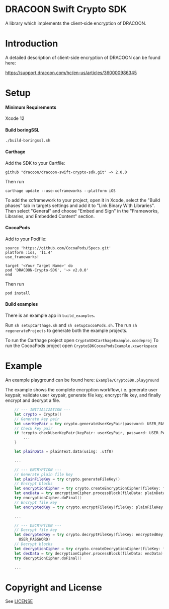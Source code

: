 # DRACOON Swift Crypto SDK

A library which implements the client-side encryption of DRACOON.

# Introduction

A detailed description of client-side encryption of DRACOON can be found here:

https://support.dracoon.com/hc/en-us/articles/360000986345

# Setup

#### Minimum Requirements

Xcode 12

#### Build boringSSL

`./build-boringssl.sh`

#### Carthage

Add the SDK to your Cartfile:

`github "dracoon/dracoon-swift-crypto-sdk.git" ~> 2.0.0`

Then run

`carthage update --use-xcframeworks --platform iOS`

To add the xcframework to your project, open it in Xcode, select the "Build phases" tab in targets settings and add it to "Link Binary With Libraries". Then select "General" and choose "Embed and Sign" in the "Frameworks, Libraries, and Embedded Content" section.

#### CocoaPods

Add to your Podfile:
```
source 'https://github.com/CocoaPods/Specs.git'
platform :ios, '11.4'
use_frameworks!

target '<Your Target Name>' do
pod 'DRACOON-Crypto-SDK', '~> v2.0.0'
end
```
Then run

`pod install`

#### Build examples

There is an example app in `build_examples`.

Run `sh setupCarthage.sh` and `sh setupCocoaPods.sh`.
The run `sh regenerateProjects` to generate both the example projects.

To run the Carthage project open `CryptoSDKCarthageExample.xcodeproj`
To run the CocoaPods project open `CryptoSDKCocoaPodsExample.xcworkspace`

# Example

An example playground can be found here: `Example/CryptoSDK.playground`

The example shows the complete encryption workflow, i.e. generate user keypair, validate user
keypair, generate file key, encrypt file key, and finally encrypt and decrypt a file.

```swift
    // --- INITIALIZATION ---
    let crypto = Crypto()
    // Generate key pair
    let userKeyPair = try crypto.generateUserKeyPair(password: USER_PASSWORD)
    // Check key pair
    if !crypto.checkUserKeyPair(keyPair: userKeyPair, password: USER_PASSWORD) {
        ...
    }

    let plainData = plainText.data(using: .utf8)

    ...

    // --- ENCRYPTION ---
    // Generate plain file key
    let plainFileKey = try crypto.generateFileKey()
    // Encrypt blocks
    let encryptionCipher = try crypto.createEncryptionCipher(fileKey: fileKey)
    let encData = try encryptionCipher.processBlock(fileData: plainData)
    try encryptionCipher.doFinal()
    // Encrypt file key
    let encryptedKey = try crypto.encryptFileKey(fileKey: plainFileKey, publicKey: userKeyPair.publicKeyContainer)

    ...

    // --- DECRYPTION ---
    // Decrypt file key
    let decryptedKey = try crypto.decryptFileKey(fileKey: encryptedKey, privateKey: userKeyPair.privateKeyContainer,
      USER_PASSWORD)
    // Decrypt blocks
    let decryptionCipher = try crypto.createDecryptionCipher(fileKey: fileKey)
    let decData = try decryptionCipher.processBlock(fileData: encData)
    try decryptionCipher.doFinal()

    ...
```

# Copyright and License

See [LICENSE](LICENSE)
